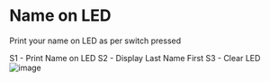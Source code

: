 # Name on LED 

Print your name on LED as per switch pressed

S1 - Print Name on LED
S2 - Display Last Name First
S3 - Clear LED
![image](https://user-images.githubusercontent.com/83703416/225625535-ef5dde65-41de-429c-ac81-b02c1c6d8736.png)
